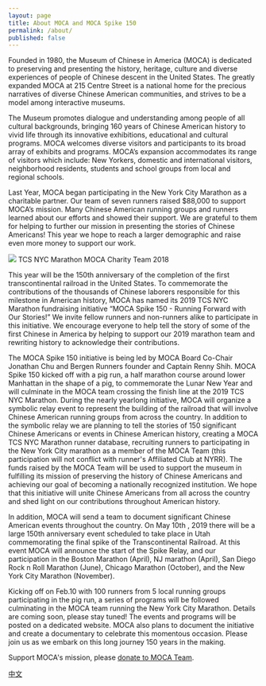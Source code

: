 ```yaml
---
layout: page
title: About MOCA and MOCA Spike 150
permalink: /about/
published: false
---
```


Founded in 1980, the Museum of Chinese in America (MOCA) is dedicated to
preserving and presenting the history, heritage, culture and diverse experiences of
people of Chinese descent in the United States. The greatly expanded MOCA at 215
Centre Street is a national home for the precious narratives of diverse Chinese
American communities, and strives to be a model among interactive museums.

The Museum promotes dialogue and understanding among people of all cultural
backgrounds, bringing 160 years of Chinese American history to vivid life through its
innovative exhibitions, educational and cultural programs. MOCA welcomes diverse
visitors and participants to its broad array of exhibits and programs. MOCA’s expansion
accommodates its range of visitors which include: New Yorkers, domestic and
international visitors, neighborhood residents, students and school groups from local
and regional schools.

Last Year, MOCA began participating in the New York City Marathon as a charitable
partner. Our team of seven runners raised $88,000 to support MOCA’s mission. Many
Chinese American running groups and runners learned about our efforts and showed
their support. We are grateful to them for helping to further our mission in presenting
the stories of Chinese Americans! This year we hope to reach a larger demographic
and raise even more money to support our work.

![](https://mocaspike150home.files.wordpress.com/2019/02/moca2018team.jpg)
TCS NYC Marathon MOCA Charity Team 2018

This year will be the 150th anniversary of the completion of the first transcontinental
railroad in the United States. To commemorate the contributions of the thousands of
Chinese laborers responsible for this milestone in American history, MOCA has named
its 2019 TCS NYC Marathon fundraising initiative “MOCA Spike 150 - Running Forward
with Our Stories!” We invite fellow runners and non-runners alike to participate in this
initiative. We encourage everyone to help tell the story of some of the first Chinese in
America by helping to support our 2019 marathon team and rewriting history to
acknowledge their contributions.

The MOCA Spike 150 initiative is being led by MOCA Board Co-Chair Jonathan Chu
and Bergen Runners founder and Captain Renny Shih. MOCA Spike 150 kicked off
with a pig run, a half marathon course around lower Manhattan in the shape of a pig, to
commemorate the Lunar New Year and will culminate in the MOCA team crossing the
finish line at the 2019 TCS NYC Marathon. During the nearly yearlong initiative, MOCA
will organize a symbolic relay event to represent the building of the railroad that will
involve Chinese American running groups from across the country. In addition to the
symbolic relay we are planning to tell the stories of 150 significant Chinese Americans
or events in Chinese American history, creating a MOCA TCS NYC Marathon runner
database, recruiting runners to participating in the New York City marathon as a
member of the MOCA Team (this participation will not conflict with runner&#39;s Affiliated
Club at NYRR). The funds raised by the MOCA Team will be used to support the
museum in fulfilling its mission of preserving the history of Chinese Americans and
achieving our goal of becoming a nationally recognized institution. We hope that this initiative will unite Chinese Americans from all across the country and shed light on our contributions throughout American history.  

In addition, MOCA will send a team to document significant Chinese American events
throughout the country. On May 10th , 2019 there will be a large 150th anniversary event
scheduled to take place in Utah commemorating the final spike of the Transcontinental
Railroad. At this event MOCA will announce the start of the Spike Relay, and our
participation in the Boston Marathon (April), NJ marathon (April), San Diego Rock n Roll
Marathon (June), Chicago Marathon (October), and the New York City Marathon
(November).


Kicking off on Feb.10 with 100 runners from 5 local running groups participating in the
pig run, a series of programs will be followed culminating in the MOCA team running the
New York City Marathon. Details are coming soon, please stay tuned! The events and
programs will be posted on a dedicated website. MOCA also plans to document the
initiative and create a documentary to celebrate this momentous occasion. Please join
us as we embark on this long journey 150 years in the making.

Support MOCA's mission, please [donate to MOCA Team](https://www.crowdrise.com/o/en/campaign/moca-spike-150).

[中文](https://mocaspike150.github.io/%E5%85%B3%E4%BA%8E/)

